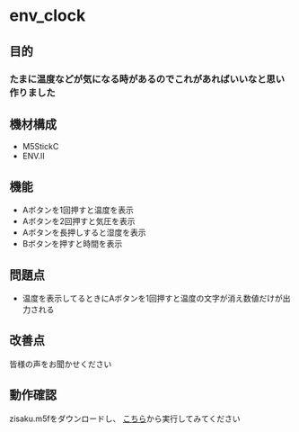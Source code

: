 # env_clock

## 目的
### たまに温度などが気になる時があるのでこれがあればいいなと思い作りました
## 機材構成
* M5StickC
* ENV.Ⅱ
## 機能
* Aボタンを1回押すと温度を表示
* Aボタンを2回押すと気圧を表示
* Aボタンを長押しすると湿度を表示
* Bボタンを押すと時間を表示
## 問題点
* 温度を表示してるときにAボタンを1回押すと温度の文字が消え数値だけが出力される

## 改善点
皆様の声をお聞かせください

## 動作確認
zisaku.m5fをダウンロードし、 [こちら](https://flow.m5stack.com/)から実行してみてください
